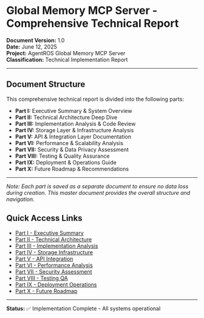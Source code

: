 # Global Memory MCP Server - Comprehensive Technical Report

**Document Version:** 1.0  
**Date:** June 12, 2025  
**Project:** AgentROS Global Memory MCP Server  
**Classification:** Technical Implementation Report  

---

## Document Structure

This comprehensive technical report is divided into the following parts:

- **Part I:** Executive Summary & System Overview
- **Part II:** Technical Architecture Deep Dive  
- **Part III:** Implementation Analysis & Code Review
- **Part IV:** Storage Layer & Infrastructure Analysis
- **Part V:** API & Integration Layer Documentation
- **Part VI:** Performance & Scalability Analysis
- **Part VII:** Security & Data Privacy Assessment
- **Part VIII:** Testing & Quality Assurance
- **Part IX:** Deployment & Operations Guide
- **Part X:** Future Roadmap & Recommendations

---

*Note: Each part is saved as a separate document to ensure no data loss during creation. This master document provides the overall structure and navigation.*

## Quick Access Links

- [Part I - Executive Summary](./docs/reports/part-i-executive-summary.md)
- [Part II - Technical Architecture](./docs/reports/part-ii-technical-architecture.md)
- [Part III - Implementation Analysis](./docs/reports/part-iii-implementation-analysis.md)
- [Part IV - Storage Infrastructure](./docs/reports/part-iv-storage-infrastructure.md)
- [Part V - API Integration](./docs/reports/part-v-api-integration.md)
- [Part VI - Performance Analysis](./docs/reports/part-vi-performance-analysis.md)
- [Part VII - Security Assessment](./docs/reports/part-vii-security-assessment.md)
- [Part VIII - Testing QA](./docs/reports/part-viii-testing-qa.md)
- [Part IX - Deployment Operations](./docs/reports/part-ix-deployment-operations.md)
- [Part X - Future Roadmap](./docs/reports/part-x-future-roadmap.md)

---

**Status:** ✅ Implementation Complete - All systems operational